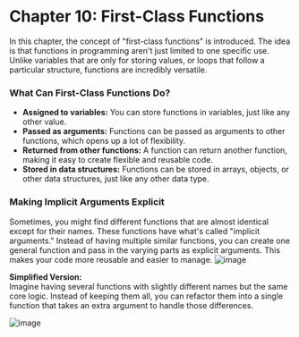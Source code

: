 # Chapter 10: First-Class Functions

In this chapter, the concept of "first-class functions" is introduced. The idea is that functions in programming aren't just limited to one specific use. Unlike variables that are only for storing values, or loops that follow a particular structure, functions are incredibly versatile.

### What Can First-Class Functions Do?

- **Assigned to variables:** You can store functions in variables, just like any other value.
- **Passed as arguments:** Functions can be passed as arguments to other functions, which opens up a lot of flexibility.
- **Returned from other functions:** A function can return another function, making it easy to create flexible and reusable code.
- **Stored in data structures:** Functions can be stored in arrays, objects, or other data structures, just like any other data type.

### Making Implicit Arguments Explicit

Sometimes, you might find different functions that are almost identical except for their names. These functions have what's called "implicit arguments." Instead of having multiple similar functions, you can create one general function and pass in the varying parts as explicit arguments. This makes your code more reusable and easier to manage.
![image](https://github.com/user-attachments/assets/74c99c38-ca2f-4b6d-9229-9015e49ddd78)


**Simplified Version:**  
Imagine having several functions with slightly different names but the same core logic. Instead of keeping them all, you can refactor them into a single function that takes an extra argument to handle those differences.

![image](https://github.com/user-attachments/assets/207f27ca-94a0-450d-88c2-576f1c942545)

    
